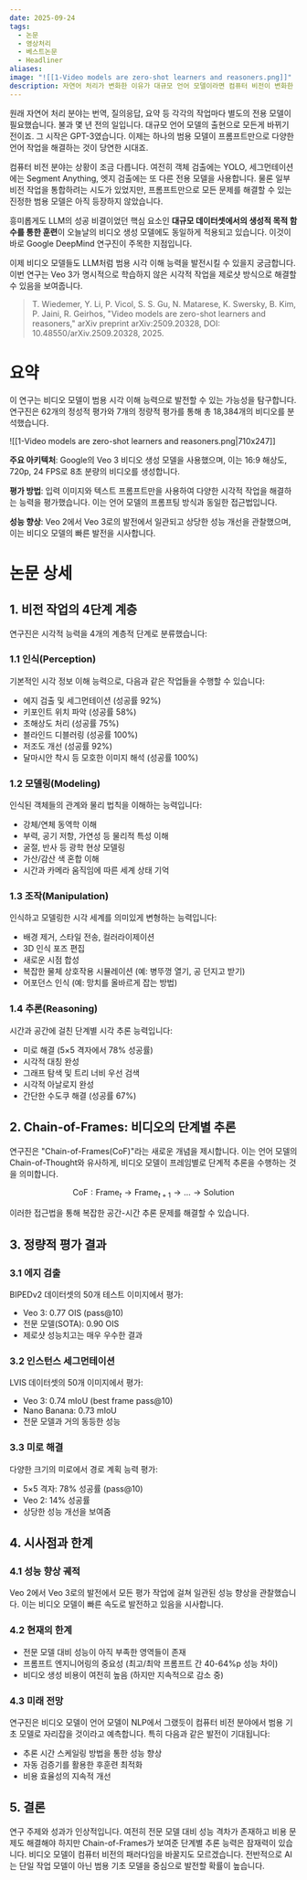 ```yaml
---
date: 2025-09-24
tags:
  - 논문
  - 영상처리
  - 베스트논문
  - Headliner
aliases:
image: "![[1-Video models are zero-shot learners and reasoners.png]]"
description: 자연어 처리가 변화한 이유가 대규모 언어 모델이라면 컴퓨터 비전이 변화한 이유는 비디오 모델입니다. 믿고 보는 Google DeepMind의 최신 비디오 모델 연구 논문입니다. Veo 3가 명시적으로 학습하지 않은 다양한 시각적 작업을 제로샷 방식으로 해결할 수 있다고 제안합니다.
---
```


원래 자연어 처리 분야는 번역, 질의응답, 요약 등 각각의 작업마다 별도의 전용 모델이 필요했습니다. 불과 몇 년 전의 일입니다. 대규모 언어 모델의 출현으로 모든게 바뀌기 전이죠. 그 시작은 GPT-3였습니다. 이제는 하나의 범용 모델이 프롬프트만으로 다양한 언어 작업을 해결하는 것이 당연한 시대죠.

컴퓨터 비전 분야는 상황이 조금 다릅니다. 여전히 객체 검출에는 YOLO, 세그먼테이션에는 Segment Anything, 엣지 검출에는 또 다른 전용 모델을 사용합니다. 물론 일부 비전 작업을 통합하려는 시도가 있었지만, 프롬프트만으로 모든 문제를 해결할 수 있는 진정한 범용 모델은 아직 등장하지 않았습니다.

흥미롭게도 LLM의 성공 비결이었던 핵심 요소인 **대규모 데이터셋에서의 생성적 목적 함수를 통한 훈련**이 오늘날의 비디오 생성 모델에도 동일하게 적용되고 있습니다. 이것이 바로 Google DeepMind 연구진이 주목한 지점입니다.

이제 비디오 모델들도 LLM처럼 범용 시각 이해 능력을 발전시킬 수 있을지 궁금합니다. 이번 연구는 Veo 3가 명시적으로 학습하지 않은 시각적 작업을 제로샷 방식으로 해결할 수 있음을 보여줍니다. 

> T. Wiedemer, Y. Li, P. Vicol, S. S. Gu, N. Matarese, K. Swersky, B. Kim, P. Jaini, R. Geirhos, "Video models are zero-shot learners and reasoners," arXiv preprint arXiv:2509.20328, DOI: 10.48550/arXiv.2509.20328, 2025.

# 요약

이 연구는 비디오 모델이 범용 시각 이해 능력으로 발전할 수 있는 가능성을 탐구합니다. 연구진은 62개의 정성적 평가와 7개의 정량적 평가를 통해 총 18,384개의 비디오를 분석했습니다.

![[1-Video models are zero-shot learners and reasoners.png|710x247]]

**주요 아키텍처**: Google의 Veo 3 비디오 생성 모델을 사용했으며, 이는 16:9 해상도, 720p, 24 FPS로 8초 분량의 비디오를 생성합니다.

**평가 방법**: 입력 이미지와 텍스트 프롬프트만을 사용하여 다양한 시각적 작업을 해결하는 능력을 평가했습니다. 이는 언어 모델의 프롬프팅 방식과 동일한 접근법입니다.

**성능 향상**: Veo 2에서 Veo 3로의 발전에서 일관되고 상당한 성능 개선을 관찰했으며, 이는 비디오 모델의 빠른 발전을 시사합니다.

# 논문 상세

## 1. 비전 작업의 4단계 계층

연구진은 시각적 능력을 4개의 계층적 단계로 분류했습니다:

### 1.1 인식(Perception)

기본적인 시각 정보 이해 능력으로, 다음과 같은 작업들을 수행할 수 있습니다:

- 에지 검출 및 세그먼테이션 (성공률 92%)
- 키포인트 위치 파악 (성공률 58%)
- 초해상도 처리 (성공률 75%)
- 블라인드 디블러링 (성공률 100%)
- 저조도 개선 (성공률 92%)
- 달마시안 착시 등 모호한 이미지 해석 (성공률 100%)

### 1.2 모델링(Modeling)

인식된 객체들의 관계와 물리 법칙을 이해하는 능력입니다:

- 강체/연체 동역학 이해
- 부력, 공기 저항, 가연성 등 물리적 특성 이해
- 굴절, 반사 등 광학 현상 모델링
- 가산/감산 색 혼합 이해
- 시간과 카메라 움직임에 따른 세계 상태 기억

### 1.3 조작(Manipulation)

인식하고 모델링한 시각 세계를 의미있게 변형하는 능력입니다:

- 배경 제거, 스타일 전송, 컬러라이제이션
- 3D 인식 포즈 편집
- 새로운 시점 합성
- 복잡한 물체 상호작용 시뮬레이션 (예: 병뚜껑 열기, 공 던지고 받기)
- 어포던스 인식 (예: 망치를 올바르게 잡는 방법)

### 1.4 추론(Reasoning)

시간과 공간에 걸친 단계별 시각 추론 능력입니다:

- 미로 해결 (5×5 격자에서 78% 성공률)
- 시각적 대칭 완성
- 그래프 탐색 및 트리 너비 우선 검색
- 시각적 아날로지 완성
- 간단한 수도쿠 해결 (성공률 67%)

## 2. Chain-of-Frames: 비디오의 단계별 추론

연구진은 "Chain-of-Frames(CoF)"라는 새로운 개념을 제시합니다. 이는 언어 모델의 Chain-of-Thought와 유사하게, 비디오 모델이 프레임별로 단계적 추론을 수행하는 것을 의미합니다.

$$\text{CoF} : \text{Frame}_{t} \rightarrow \text{Frame}_{t+1} \rightarrow \ldots \rightarrow \text{Solution}$$

이러한 접근법을 통해 복잡한 공간-시간 추론 문제를 해결할 수 있습니다.

## 3. 정량적 평가 결과

### 3.1 에지 검출

BIPEDv2 데이터셋의 50개 테스트 이미지에서 평가:

- Veo 3: 0.77 OIS (pass@10)
- 전문 모델(SOTA): 0.90 OIS
- 제로샷 성능치고는 매우 우수한 결과

### 3.2 인스턴스 세그먼테이션

LVIS 데이터셋의 50개 이미지에서 평가:

- Veo 3: 0.74 mIoU (best frame pass@10)
- Nano Banana: 0.73 mIoU
- 전문 모델과 거의 동등한 성능

### 3.3 미로 해결

다양한 크기의 미로에서 경로 계획 능력 평가:

- 5×5 격자: 78% 성공률 (pass@10)
- Veo 2: 14% 성공률
- 상당한 성능 개선을 보여줌

## 4. 시사점과 한계

### 4.1 성능 향상 궤적

Veo 2에서 Veo 3로의 발전에서 모든 평가 작업에 걸쳐 일관된 성능 향상을 관찰했습니다. 이는 비디오 모델이 빠른 속도로 발전하고 있음을 시사합니다.

### 4.2 현재의 한계

- 전문 모델 대비 성능이 아직 부족한 영역들이 존재
- 프롬프트 엔지니어링의 중요성 (최고/최악 프롬프트 간 40-64%p 성능 차이)
- 비디오 생성 비용이 여전히 높음 (하지만 지속적으로 감소 중)

### 4.3 미래 전망

연구진은 비디오 모델이 언어 모델이 NLP에서 그랬듯이 컴퓨터 비전 분야에서 범용 기초 모델로 자리잡을 것이라고 예측합니다. 특히 다음과 같은 발전이 기대됩니다:

- 추론 시간 스케일링 방법을 통한 성능 향상
- 자동 검증기를 활용한 후훈련 최적화
- 비용 효율성의 지속적 개선

## 5. 결론

연구 주제와 성과가 인상적입니다. 여전히 전문 모델 대비 성능 격차가 존재하고 비용 문제도 해결해야 하지만 Chain-of-Frames가 보여준 단계별 추론 능력은 잠재력이 있습니다.
비디오 모델이 컴퓨터 비전의 패러다임을 바꿀지도 모르겠습니다. 전반적으로 AI는 단일 작업 모델이 아닌 범용 기초 모델을 중심으로 발전할 확률이 높습니다. 
